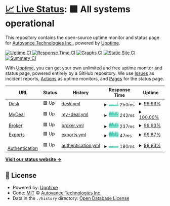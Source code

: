 # [📈 Live Status](https://status.autovance.com): <!--live status--> **🟩 All systems operational**

This repository contains the open-source uptime monitor and status page for [Autovance Technologies Inc.](https://status.autovance.com), powered by [Upptime](https://github.com/upptime/upptime).

[![Uptime CI](https://github.com/koj-co/upptime/workflows/Uptime%20CI/badge.svg)](https://github.com/koj-co/upptime/actions?query=workflow%3A%22Uptime+CI%22)
[![Response Time CI](https://github.com/koj-co/upptime/workflows/Response%20Time%20CI/badge.svg)](https://github.com/koj-co/upptime/actions?query=workflow%3A%22Response+Time+CI%22)
[![Graphs CI](https://github.com/koj-co/upptime/workflows/Graphs%20CI/badge.svg)](https://github.com/koj-co/upptime/actions?query=workflow%3A%22Graphs+CI%22)
[![Static Site CI](https://github.com/koj-co/upptime/workflows/Static%20Site%20CI/badge.svg)](https://github.com/koj-co/upptime/actions?query=workflow%3A%22Static+Site+CI%22)
[![Summary CI](https://github.com/koj-co/upptime/workflows/Summary%20CI/badge.svg)](https://github.com/koj-co/upptime/actions?query=workflow%3A%22Summary+CI%22)

With [Upptime](https://upptime.js.org), you can get your own unlimited and free uptime monitor and status page, powered entirely by a GitHub repository. We use [Issues](https://github.com/autovance/uptime/issues) as incident reports, [Actions](https://github.com/autovance/uptime/actions) as uptime monitors, and [Pages](https://status.autovance.com) for the status page.

<!--start: status pages-->
<!-- This summary is generated by Upptime (https://github.com/upptime/upptime) -->
<!-- Do not edit this manually, your changes will be overwritten -->
<!-- prettier-ignore -->
| URL | Status | History | Response Time | Uptime |
| --- | ------ | ------- | ------------- | ------ |
| <img alt="" src="https://icons.duckduckgo.com/ip3/skywalker.autovance.com.ico" height="13"> [Desk](https://skywalker.autovance.com/health) | 🟩 Up | [desk.yml](https://github.com/QuorumDMS/av-uptime/commits/HEAD/history/desk.yml) | <details><summary><img alt="Response time graph" src="./graphs/desk/response-time-week.png" height="20"> 250ms</summary><br><a href="https://status.autovance.com/history/desk"><img alt="Response time 258" src="https://img.shields.io/endpoint?url=https%3A%2F%2Fraw.githubusercontent.com%2FQuorumDMS%2Fav-uptime%2FHEAD%2Fapi%2Fdesk%2Fresponse-time.json"></a><br><a href="https://status.autovance.com/history/desk"><img alt="24-hour response time 227" src="https://img.shields.io/endpoint?url=https%3A%2F%2Fraw.githubusercontent.com%2FQuorumDMS%2Fav-uptime%2FHEAD%2Fapi%2Fdesk%2Fresponse-time-day.json"></a><br><a href="https://status.autovance.com/history/desk"><img alt="7-day response time 250" src="https://img.shields.io/endpoint?url=https%3A%2F%2Fraw.githubusercontent.com%2FQuorumDMS%2Fav-uptime%2FHEAD%2Fapi%2Fdesk%2Fresponse-time-week.json"></a><br><a href="https://status.autovance.com/history/desk"><img alt="30-day response time 252" src="https://img.shields.io/endpoint?url=https%3A%2F%2Fraw.githubusercontent.com%2FQuorumDMS%2Fav-uptime%2FHEAD%2Fapi%2Fdesk%2Fresponse-time-month.json"></a><br><a href="https://status.autovance.com/history/desk"><img alt="1-year response time 258" src="https://img.shields.io/endpoint?url=https%3A%2F%2Fraw.githubusercontent.com%2FQuorumDMS%2Fav-uptime%2FHEAD%2Fapi%2Fdesk%2Fresponse-time-year.json"></a></details> | <details><summary><a href="https://status.autovance.com/history/desk">99.93%</a></summary><a href="https://status.autovance.com/history/desk"><img alt="All-time uptime 99.90%" src="https://img.shields.io/endpoint?url=https%3A%2F%2Fraw.githubusercontent.com%2FQuorumDMS%2Fav-uptime%2FHEAD%2Fapi%2Fdesk%2Fuptime.json"></a><br><a href="https://status.autovance.com/history/desk"><img alt="24-hour uptime 100.00%" src="https://img.shields.io/endpoint?url=https%3A%2F%2Fraw.githubusercontent.com%2FQuorumDMS%2Fav-uptime%2FHEAD%2Fapi%2Fdesk%2Fuptime-day.json"></a><br><a href="https://status.autovance.com/history/desk"><img alt="7-day uptime 99.93%" src="https://img.shields.io/endpoint?url=https%3A%2F%2Fraw.githubusercontent.com%2FQuorumDMS%2Fav-uptime%2FHEAD%2Fapi%2Fdesk%2Fuptime-week.json"></a><br><a href="https://status.autovance.com/history/desk"><img alt="30-day uptime 99.74%" src="https://img.shields.io/endpoint?url=https%3A%2F%2Fraw.githubusercontent.com%2FQuorumDMS%2Fav-uptime%2FHEAD%2Fapi%2Fdesk%2Fuptime-month.json"></a><br><a href="https://status.autovance.com/history/desk"><img alt="1-year uptime 99.92%" src="https://img.shields.io/endpoint?url=https%3A%2F%2Fraw.githubusercontent.com%2FQuorumDMS%2Fav-uptime%2FHEAD%2Fapi%2Fdesk%2Fuptime-year.json"></a></details>
| <img alt="" src="https://icons.duckduckgo.com/ip3/services.autovance.com.ico" height="13"> [MyDeal](https://services.autovance.com/public/health) | 🟩 Up | [my-deal.yml](https://github.com/QuorumDMS/av-uptime/commits/HEAD/history/my-deal.yml) | <details><summary><img alt="Response time graph" src="./graphs/my-deal/response-time-week.png" height="20"> 242ms</summary><br><a href="https://status.autovance.com/history/my-deal"><img alt="Response time 255" src="https://img.shields.io/endpoint?url=https%3A%2F%2Fraw.githubusercontent.com%2FQuorumDMS%2Fav-uptime%2FHEAD%2Fapi%2Fmy-deal%2Fresponse-time.json"></a><br><a href="https://status.autovance.com/history/my-deal"><img alt="24-hour response time 222" src="https://img.shields.io/endpoint?url=https%3A%2F%2Fraw.githubusercontent.com%2FQuorumDMS%2Fav-uptime%2FHEAD%2Fapi%2Fmy-deal%2Fresponse-time-day.json"></a><br><a href="https://status.autovance.com/history/my-deal"><img alt="7-day response time 242" src="https://img.shields.io/endpoint?url=https%3A%2F%2Fraw.githubusercontent.com%2FQuorumDMS%2Fav-uptime%2FHEAD%2Fapi%2Fmy-deal%2Fresponse-time-week.json"></a><br><a href="https://status.autovance.com/history/my-deal"><img alt="30-day response time 246" src="https://img.shields.io/endpoint?url=https%3A%2F%2Fraw.githubusercontent.com%2FQuorumDMS%2Fav-uptime%2FHEAD%2Fapi%2Fmy-deal%2Fresponse-time-month.json"></a><br><a href="https://status.autovance.com/history/my-deal"><img alt="1-year response time 256" src="https://img.shields.io/endpoint?url=https%3A%2F%2Fraw.githubusercontent.com%2FQuorumDMS%2Fav-uptime%2FHEAD%2Fapi%2Fmy-deal%2Fresponse-time-year.json"></a></details> | <details><summary><a href="https://status.autovance.com/history/my-deal">100.00%</a></summary><a href="https://status.autovance.com/history/my-deal"><img alt="All-time uptime 99.93%" src="https://img.shields.io/endpoint?url=https%3A%2F%2Fraw.githubusercontent.com%2FQuorumDMS%2Fav-uptime%2FHEAD%2Fapi%2Fmy-deal%2Fuptime.json"></a><br><a href="https://status.autovance.com/history/my-deal"><img alt="24-hour uptime 100.00%" src="https://img.shields.io/endpoint?url=https%3A%2F%2Fraw.githubusercontent.com%2FQuorumDMS%2Fav-uptime%2FHEAD%2Fapi%2Fmy-deal%2Fuptime-day.json"></a><br><a href="https://status.autovance.com/history/my-deal"><img alt="7-day uptime 100.00%" src="https://img.shields.io/endpoint?url=https%3A%2F%2Fraw.githubusercontent.com%2FQuorumDMS%2Fav-uptime%2FHEAD%2Fapi%2Fmy-deal%2Fuptime-week.json"></a><br><a href="https://status.autovance.com/history/my-deal"><img alt="30-day uptime 100.00%" src="https://img.shields.io/endpoint?url=https%3A%2F%2Fraw.githubusercontent.com%2FQuorumDMS%2Fav-uptime%2FHEAD%2Fapi%2Fmy-deal%2Fuptime-month.json"></a><br><a href="https://status.autovance.com/history/my-deal"><img alt="1-year uptime 99.97%" src="https://img.shields.io/endpoint?url=https%3A%2F%2Fraw.githubusercontent.com%2FQuorumDMS%2Fav-uptime%2FHEAD%2Fapi%2Fmy-deal%2Fuptime-year.json"></a></details>
| <img alt="" src="https://icons.duckduckgo.com/ip3/broker.autovance.com.ico" height="13"> [Broker](https://broker.autovance.com/health) | 🟩 Up | [broker.yml](https://github.com/QuorumDMS/av-uptime/commits/HEAD/history/broker.yml) | <details><summary><img alt="Response time graph" src="./graphs/broker/response-time-week.png" height="20"> 237ms</summary><br><a href="https://status.autovance.com/history/broker"><img alt="Response time 253" src="https://img.shields.io/endpoint?url=https%3A%2F%2Fraw.githubusercontent.com%2FQuorumDMS%2Fav-uptime%2FHEAD%2Fapi%2Fbroker%2Fresponse-time.json"></a><br><a href="https://status.autovance.com/history/broker"><img alt="24-hour response time 215" src="https://img.shields.io/endpoint?url=https%3A%2F%2Fraw.githubusercontent.com%2FQuorumDMS%2Fav-uptime%2FHEAD%2Fapi%2Fbroker%2Fresponse-time-day.json"></a><br><a href="https://status.autovance.com/history/broker"><img alt="7-day response time 237" src="https://img.shields.io/endpoint?url=https%3A%2F%2Fraw.githubusercontent.com%2FQuorumDMS%2Fav-uptime%2FHEAD%2Fapi%2Fbroker%2Fresponse-time-week.json"></a><br><a href="https://status.autovance.com/history/broker"><img alt="30-day response time 242" src="https://img.shields.io/endpoint?url=https%3A%2F%2Fraw.githubusercontent.com%2FQuorumDMS%2Fav-uptime%2FHEAD%2Fapi%2Fbroker%2Fresponse-time-month.json"></a><br><a href="https://status.autovance.com/history/broker"><img alt="1-year response time 253" src="https://img.shields.io/endpoint?url=https%3A%2F%2Fraw.githubusercontent.com%2FQuorumDMS%2Fav-uptime%2FHEAD%2Fapi%2Fbroker%2Fresponse-time-year.json"></a></details> | <details><summary><a href="https://status.autovance.com/history/broker">99.93%</a></summary><a href="https://status.autovance.com/history/broker"><img alt="All-time uptime 99.88%" src="https://img.shields.io/endpoint?url=https%3A%2F%2Fraw.githubusercontent.com%2FQuorumDMS%2Fav-uptime%2FHEAD%2Fapi%2Fbroker%2Fuptime.json"></a><br><a href="https://status.autovance.com/history/broker"><img alt="24-hour uptime 100.00%" src="https://img.shields.io/endpoint?url=https%3A%2F%2Fraw.githubusercontent.com%2FQuorumDMS%2Fav-uptime%2FHEAD%2Fapi%2Fbroker%2Fuptime-day.json"></a><br><a href="https://status.autovance.com/history/broker"><img alt="7-day uptime 99.93%" src="https://img.shields.io/endpoint?url=https%3A%2F%2Fraw.githubusercontent.com%2FQuorumDMS%2Fav-uptime%2FHEAD%2Fapi%2Fbroker%2Fuptime-week.json"></a><br><a href="https://status.autovance.com/history/broker"><img alt="30-day uptime 99.98%" src="https://img.shields.io/endpoint?url=https%3A%2F%2Fraw.githubusercontent.com%2FQuorumDMS%2Fav-uptime%2FHEAD%2Fapi%2Fbroker%2Fuptime-month.json"></a><br><a href="https://status.autovance.com/history/broker"><img alt="1-year uptime 99.83%" src="https://img.shields.io/endpoint?url=https%3A%2F%2Fraw.githubusercontent.com%2FQuorumDMS%2Fav-uptime%2FHEAD%2Fapi%2Fbroker%2Fuptime-year.json"></a></details>
| <img alt="" src="https://icons.duckduckgo.com/ip3/services.autovance.com.ico" height="13"> [Exports](https://services.autovance.com/exports/health) | 🟩 Up | [exports.yml](https://github.com/QuorumDMS/av-uptime/commits/HEAD/history/exports.yml) | <details><summary><img alt="Response time graph" src="./graphs/exports/response-time-week.png" height="20"> 47ms</summary><br><a href="https://status.autovance.com/history/exports"><img alt="Response time 49" src="https://img.shields.io/endpoint?url=https%3A%2F%2Fraw.githubusercontent.com%2FQuorumDMS%2Fav-uptime%2FHEAD%2Fapi%2Fexports%2Fresponse-time.json"></a><br><a href="https://status.autovance.com/history/exports"><img alt="24-hour response time 41" src="https://img.shields.io/endpoint?url=https%3A%2F%2Fraw.githubusercontent.com%2FQuorumDMS%2Fav-uptime%2FHEAD%2Fapi%2Fexports%2Fresponse-time-day.json"></a><br><a href="https://status.autovance.com/history/exports"><img alt="7-day response time 47" src="https://img.shields.io/endpoint?url=https%3A%2F%2Fraw.githubusercontent.com%2FQuorumDMS%2Fav-uptime%2FHEAD%2Fapi%2Fexports%2Fresponse-time-week.json"></a><br><a href="https://status.autovance.com/history/exports"><img alt="30-day response time 47" src="https://img.shields.io/endpoint?url=https%3A%2F%2Fraw.githubusercontent.com%2FQuorumDMS%2Fav-uptime%2FHEAD%2Fapi%2Fexports%2Fresponse-time-month.json"></a><br><a href="https://status.autovance.com/history/exports"><img alt="1-year response time 49" src="https://img.shields.io/endpoint?url=https%3A%2F%2Fraw.githubusercontent.com%2FQuorumDMS%2Fav-uptime%2FHEAD%2Fapi%2Fexports%2Fresponse-time-year.json"></a></details> | <details><summary><a href="https://status.autovance.com/history/exports">99.87%</a></summary><a href="https://status.autovance.com/history/exports"><img alt="All-time uptime 99.88%" src="https://img.shields.io/endpoint?url=https%3A%2F%2Fraw.githubusercontent.com%2FQuorumDMS%2Fav-uptime%2FHEAD%2Fapi%2Fexports%2Fuptime.json"></a><br><a href="https://status.autovance.com/history/exports"><img alt="24-hour uptime 100.00%" src="https://img.shields.io/endpoint?url=https%3A%2F%2Fraw.githubusercontent.com%2FQuorumDMS%2Fav-uptime%2FHEAD%2Fapi%2Fexports%2Fuptime-day.json"></a><br><a href="https://status.autovance.com/history/exports"><img alt="7-day uptime 99.87%" src="https://img.shields.io/endpoint?url=https%3A%2F%2Fraw.githubusercontent.com%2FQuorumDMS%2Fav-uptime%2FHEAD%2Fapi%2Fexports%2Fuptime-week.json"></a><br><a href="https://status.autovance.com/history/exports"><img alt="30-day uptime 99.97%" src="https://img.shields.io/endpoint?url=https%3A%2F%2Fraw.githubusercontent.com%2FQuorumDMS%2Fav-uptime%2FHEAD%2Fapi%2Fexports%2Fuptime-month.json"></a><br><a href="https://status.autovance.com/history/exports"><img alt="1-year uptime 99.91%" src="https://img.shields.io/endpoint?url=https%3A%2F%2Fraw.githubusercontent.com%2FQuorumDMS%2Fav-uptime%2FHEAD%2Fapi%2Fexports%2Fuptime-year.json"></a></details>
| <img alt="" src="https://icons.duckduckgo.com/ip3/skywalker.autovance.com.ico" height="13"> [Authentication](https://skywalker.autovance.com/login) | 🟩 Up | [authentication.yml](https://github.com/QuorumDMS/av-uptime/commits/HEAD/history/authentication.yml) | <details><summary><img alt="Response time graph" src="./graphs/authentication/response-time-week.png" height="20"> 180ms</summary><br><a href="https://status.autovance.com/history/authentication"><img alt="Response time 171" src="https://img.shields.io/endpoint?url=https%3A%2F%2Fraw.githubusercontent.com%2FQuorumDMS%2Fav-uptime%2FHEAD%2Fapi%2Fauthentication%2Fresponse-time.json"></a><br><a href="https://status.autovance.com/history/authentication"><img alt="24-hour response time 164" src="https://img.shields.io/endpoint?url=https%3A%2F%2Fraw.githubusercontent.com%2FQuorumDMS%2Fav-uptime%2FHEAD%2Fapi%2Fauthentication%2Fresponse-time-day.json"></a><br><a href="https://status.autovance.com/history/authentication"><img alt="7-day response time 180" src="https://img.shields.io/endpoint?url=https%3A%2F%2Fraw.githubusercontent.com%2FQuorumDMS%2Fav-uptime%2FHEAD%2Fapi%2Fauthentication%2Fresponse-time-week.json"></a><br><a href="https://status.autovance.com/history/authentication"><img alt="30-day response time 185" src="https://img.shields.io/endpoint?url=https%3A%2F%2Fraw.githubusercontent.com%2FQuorumDMS%2Fav-uptime%2FHEAD%2Fapi%2Fauthentication%2Fresponse-time-month.json"></a><br><a href="https://status.autovance.com/history/authentication"><img alt="1-year response time 171" src="https://img.shields.io/endpoint?url=https%3A%2F%2Fraw.githubusercontent.com%2FQuorumDMS%2Fav-uptime%2FHEAD%2Fapi%2Fauthentication%2Fresponse-time-year.json"></a></details> | <details><summary><a href="https://status.autovance.com/history/authentication">99.93%</a></summary><a href="https://status.autovance.com/history/authentication"><img alt="All-time uptime 99.89%" src="https://img.shields.io/endpoint?url=https%3A%2F%2Fraw.githubusercontent.com%2FQuorumDMS%2Fav-uptime%2FHEAD%2Fapi%2Fauthentication%2Fuptime.json"></a><br><a href="https://status.autovance.com/history/authentication"><img alt="24-hour uptime 100.00%" src="https://img.shields.io/endpoint?url=https%3A%2F%2Fraw.githubusercontent.com%2FQuorumDMS%2Fav-uptime%2FHEAD%2Fapi%2Fauthentication%2Fuptime-day.json"></a><br><a href="https://status.autovance.com/history/authentication"><img alt="7-day uptime 99.93%" src="https://img.shields.io/endpoint?url=https%3A%2F%2Fraw.githubusercontent.com%2FQuorumDMS%2Fav-uptime%2FHEAD%2Fapi%2Fauthentication%2Fuptime-week.json"></a><br><a href="https://status.autovance.com/history/authentication"><img alt="30-day uptime 99.74%" src="https://img.shields.io/endpoint?url=https%3A%2F%2Fraw.githubusercontent.com%2FQuorumDMS%2Fav-uptime%2FHEAD%2Fapi%2Fauthentication%2Fuptime-month.json"></a><br><a href="https://status.autovance.com/history/authentication"><img alt="1-year uptime 99.92%" src="https://img.shields.io/endpoint?url=https%3A%2F%2Fraw.githubusercontent.com%2FQuorumDMS%2Fav-uptime%2FHEAD%2Fapi%2Fauthentication%2Fuptime-year.json"></a></details>

<!--end: status pages-->

[**Visit our status website →**](https://status.autovance.com)

## 📄 License

- Powered by: [Upptime](https://github.com/upptime/upptime)
- Code: [MIT](./LICENSE) © [Autovance Technologies Inc.](https://status.autovance.com)
- Data in the `./history` directory: [Open Database License](https://opendatacommons.org/licenses/odbl/1-0/)
